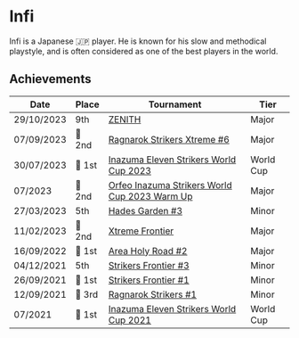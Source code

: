 # Infi

Infi is a Japanese :jp: player. 
He is known for his slow and methodical playstyle, and is often considered as one of the best players in the world.

## Achievements

| Date | Place | Tournament | Tier |
| - | - | - | - |
| 29/10/2023 | 9th | [ZENITH](../../tournaments/misc/zenith1.md) | Major |
| 07/09/2023 |:2nd_place_medal: 2nd | [Ragnarok Strikers Xtreme #6](../../tournaments/ragna/ragnax6.md) | Major |
| 30/07/2023 |:1st_place_medal: 1st | [Inazuma Eleven Strikers World Cup 2023](../../tournaments/worldcup23.md) | World Cup |
| 07/2023 |:2nd_place_medal: 2nd | [Orfeo Inazuma Strikers World Cup 2023 Warm Up](../../tournaments/misc/orfeowc.md) | Major |
| 27/03/2023 | 5th | [Hades Garden #3](../../tournaments/hg/hg3.md) | Minor |
| 11/02/2023 |:2nd_place_medal: 2nd | [Xtreme Frontier](../../tournaments/sf/xf.md) | Major |
| 16/09/2022 |:1st_place_medal: 1st | [Area Holy Road #2](../../tournaments/misc/holyroad2.md) | Major |
| 04/12/2021 | 5th | [Strikers Frontier #3](../../tournaments/sf/sf3.md) | Minor |
| 26/09/2021 |:1st_place_medal: 1st | [Strikers Frontier #1](../../tournaments/sf/sf1.md) | Minor |
| 12/09/2021 |:3rd_place_medal: 3rd | [Ragnarok Strikers #1](../../tournaments/ragna/ragna1.md) | Minor |
| 07/2021 |:1st_place_medal: 1st | [Inazuma Eleven Strikers World Cup 2021](../../tournaments/worldcup21.md) | World Cup |
